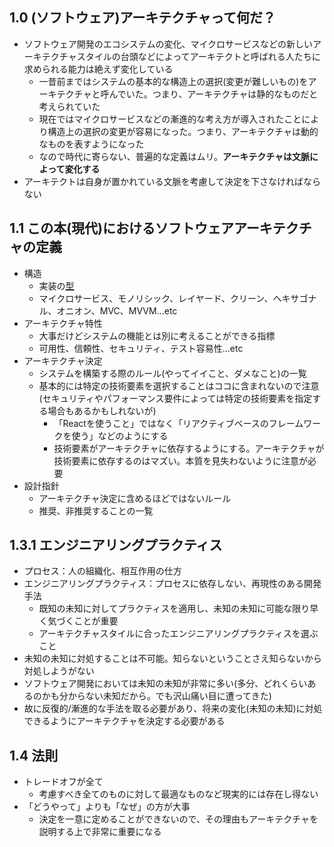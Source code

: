 ## 1.0 (ソフトウェア)アーキテクチャって何だ？
- ソフトウェア開発のエコシステムの変化、マイクロサービスなどの新しいアーキテクチャスタイルの台頭などによってアーキテクトと呼ばれる人たちに求められる能力は絶えず変化している
  - 一昔前まではシステムの基本的な構造上の選択(変更が難しいもの)をアーキテクチャと呼んでいた。つまり、アーキテクチャは静的なものだと考えられていた
  - 現在ではマイクロサービスなどの漸進的な考え方が導入されたことにより構造上の選択の変更が容易になった。つまり、アーキテクチャは動的なものを表すようになった
  - なので時代に寄らない、普遍的な定義はムリ。**アーキテクチャは文脈によって変化する**
- アーキテクトは自身が置かれている文脈を考慮して決定を下さなければならない

## 1.1 この本(現代)におけるソフトウェアアーキテクチャの定義
- 構造
  - 実装の[型](https://ja.wikipedia.org/wiki/%E5%9E%8B)
  - マイクロサービス、モノリシック、レイヤード、クリーン、ヘキサゴナル、オニオン、MVC、MVVM...etc
- アーキテクチャ特性
  - 大事だけどシステムの機能とは別に考えることができる指標
  - 可用性、信頼性、セキュリティ、テスト容易性...etc
- アーキテクチャ決定
  - システムを構築する際のルール(やってイイこと、ダメなこと)の一覧
  - 基本的には特定の技術要素を選択することはココに含まれないので注意 (セキュリティやパフォーマンス要件によっては特定の技術要素を指定する場合もあるかもしれないが)
    - 「Reactを使うこと」ではなく「リアクティブベースのフレームワークを使う」などのようにする
    - 技術要素がアーキテクチャに依存するようにする。アーキテクチャが技術要素に依存するのはマズい。本質を見失わないように注意が必要
- 設計指針
  - アーキテクチャ決定に含めるほどではないルール
  - 推奨、非推奨することの一覧

## 1.3.1 エンジニアリングプラクティス
- プロセス：人の組織化、相互作用の仕方
- エンジニアリングプラクティス：プロセスに依存しない、再現性のある開発手法
  - 既知の未知に対してプラクティスを適用し、未知の未知に可能な限り早く気づくことが重要
  - アーキテクチャスタイルに合ったエンジニアリングプラクティスを選ぶこと
- 未知の未知に対処することは不可能。知らないということさえ知らないから対処しようがない
- ソフトウェア開発においては未知の未知が非常に多い(多分、どれくらいあるのかも分からない未知だから。でも沢山痛い目に遭ってきた)
- 故に反復的/漸進的な手法を取る必要があり、将来の変化(未知の未知)に対処できるようにアーキテクチャを決定する必要がある

## 1.4 法則
- トレードオフが全て
  - 考慮すべき全てのものに対して最適なものなど現実的には存在し得ない
- 「どうやって」よりも「なぜ」の方が大事
  - 決定を一意に定めることができないので、その理由もアーキテクチャを説明する上で非常に重要になる
